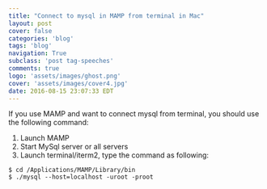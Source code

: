 ```yaml
---
title: "Connect to mysql in MAMP from terminal in Mac"
layout: post
cover: false
categories: 'blog'
tags: 'blog'
navigation: True
subclass: 'post tag-speeches'
comments: true
logo: 'assets/images/ghost.png'
cover: 'assets/images/cover4.jpg'
date: 2016-08-15 23:07:33 EDT
---
```


If you use MAMP and want to connect mysql from terminal, you should use the following command:

1. Launch MAMP
2. Start MySql server or all servers
3. Launch terminal/iterm2, type the command as following:

```
$ cd /Applications/MAMP/Library/bin
$ ./mysql --host=localhost -uroot -proot
```
